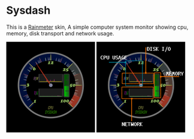 # Sysdash
This is a [Rainmeter](https://www.rainmeter.net/) skin,
A simple computer system monitor showing cpu, memory, disk transport and network usage.

![shot](https://github.com/ZhangTe/rainmeter-system-monitor/blob/main/screenshot/dashorigin.png)
![help](https://github.com/ZhangTe/rainmeter-system-monitor/blob/main/screenshot/dashparts.png)